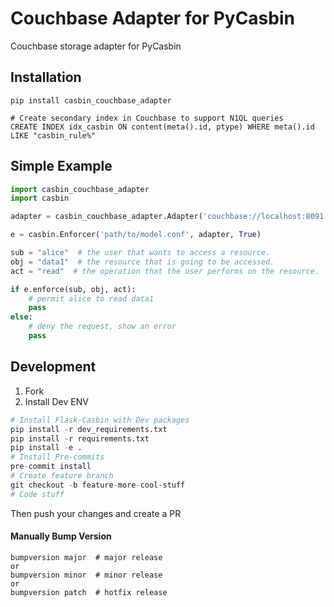 Couchbase Adapter for PyCasbin 
====

Couchbase storage adapter for PyCasbin

## Installation

```
pip install casbin_couchbase_adapter

# Create secondary index in Couchbase to support N1QL queries
CREATE INDEX idx_casbin ON content(meta().id, ptype) WHERE meta().id LIKE "casbin_rule%"
```


## Simple Example

```python
import casbin_couchbase_adapter
import casbin

adapter = casbin_couchbase_adapter.Adapter('couchbase://localhost:8091', 'bucket', 'user', 'password')

e = casbin.Enforcer('path/to/model.conf', adapter, True)

sub = "alice"  # the user that wants to access a resource.
obj = "data1"  # the resource that is going to be accessed.
act = "read"  # the operation that the user performs on the resource.

if e.enforce(sub, obj, act):
    # permit alice to read data1
    pass
else:
    # deny the request, show an error
    pass
```

## Development

1. Fork
2. Install Dev ENV
```python
# Install Flask-Casbin with Dev packages
pip install -r dev_requirements.txt
pip install -r requirements.txt
pip install -e .
# Install Pre-commits
pre-commit install
# Create feature branch
git checkout -b feature-more-cool-stuff
# Code stuff
```
Then push your changes and create a PR

#### Manually Bump Version
```
bumpversion major  # major release
or
bumpversion minor  # minor release
or
bumpversion patch  # hotfix release
```
